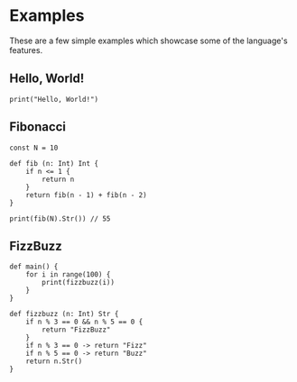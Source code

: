 # Examples

These are a few simple examples which showcase some of the language's features.

## Hello, World!

```oxynium
print("Hello, World!")
```

## Fibonacci

```oxynium
const N = 10

def fib (n: Int) Int {
    if n <= 1 {
        return n
    }
    return fib(n - 1) + fib(n - 2)
}

print(fib(N).Str()) // 55
```

## FizzBuzz

```oxynium
def main() {
    for i in range(100) {
        print(fizzbuzz(i))
    }
}

def fizzbuzz (n: Int) Str {
    if n % 3 == 0 && n % 5 == 0 {
        return "FizzBuzz"
    }
    if n % 3 == 0 -> return "Fizz"
    if n % 5 == 0 -> return "Buzz"
    return n.Str()
}
```